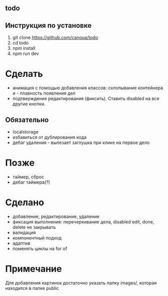 ## todo

## Инструкция по установке

1. git clone https://github.com/canoua/todo
2. cd todo
3. npm install
4. npm run dev

# Сделать

- анимация с помощью добавления классов: схлопывание контейнера и - плавность появления дел
- подтверждение редактирования (фиксить). Ставить disabled на все другие кнопки.

## Обязательно

- localstorage
- избавиться от дублирования кода
- дебаг удаления - вылезает заглушка при клике на первое дело

# Позже

- таймер, сброс
- дебаг таймера(?)

# Сделано

- добавление, редактирование, удаление
- фиксация выполнения: перечеркивание дела, disabled edit, done, delete не закрывать
- валидация
- компонентный подход
- адаптив
- поменять циклы на for of

# Примечание

Для добавления картинок достаточно указать папку images/, которая находится в папке public
